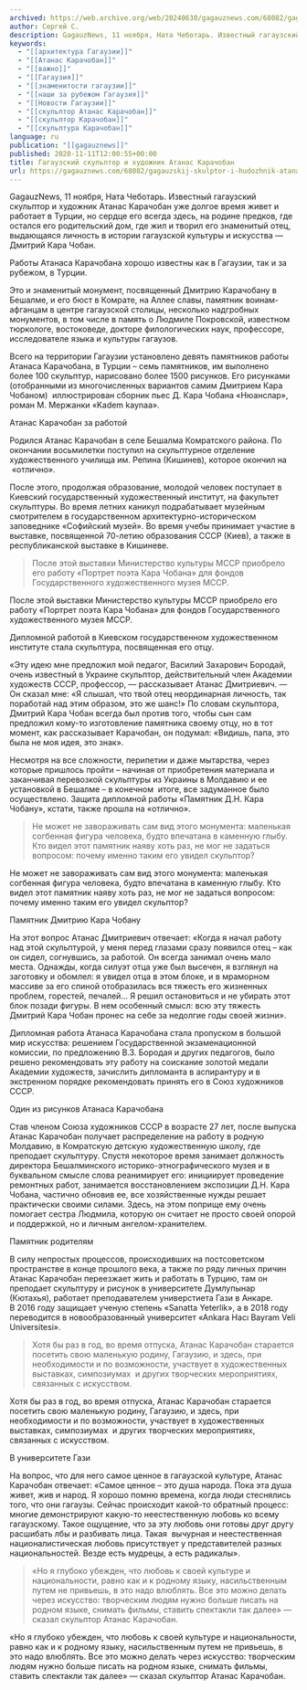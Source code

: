 ```yaml
---
archived: https://web.archive.org/web/20240630/gagauznews.com/68082/gagauzskij-skulptor-i-hudozhnik-atanas-karachoban.html
author: Сергей С.
description: GagauzNews, 11 ноября, Ната Чеботарь. Известный гагаузский скульптор и художник Атанас Карачобан уже долгое время живет и работает в Турции, но сердце его всегда здесь, на родине предков, где остался его родительский дом, где жил и творил его знаменитый отец, выдающаяся личность в истории гагаузской культуры и искусства — Дмитрий Кара Чобан. Работы Атанаса Карачобана хорошо известны как в Гагаузии, так и за рубежом, в Турции. Это и знаменитый монумент, посвященный Дмитрию Карачобану в Бешалме, и его бюст в Комрате, на Аллее славы, памятник воинам-афганцам в центре гагаузской столицы, несколько надгробных монументов, в том числе в память о Людмиле Покровской, […]
keywords:
  - "[[архитектура Гагаузии]]"
  - "[[Атанас Карачобан]]"
  - "[[важно]]"
  - "[[Гагаузия]]"
  - "[[знаменитости гагаузии]]"
  - "[[наши за рубежом Гагаузия]]"
  - "[[Новости Гагаузии]]"
  - "[[скульптор Атанас Карачобан]]"
  - "[[скульптор Карачобан]]"
  - "[[скульптура Карачобан]]"
language: ru
publication: "[[gagauznews]]"
published: 2020-11-11T12:00:55+00:00
title: Гагаузский скульптор и художник Атанас Карачобан
url: https://gagauznews.com/68082/gagauzskij-skulptor-i-hudozhnik-atanas-karachoban.html
---
```


GagauzNews, 11 ноября, Ната Чеботарь. Известный гагаузский скульптор и художник Атанас Карачобан уже долгое время живет и работает в Турции, но сердце его всегда здесь, на родине предков, где остался его родительский дом, где жил и творил его знаменитый отец, выдающаяся личность в истории гагаузской культуры и искусства — Дмитрий Кара Чобан.

Работы Атанаса Карачобана хорошо известны как в Гагаузии, так и за рубежом, в Турции.

Это и знаменитый монумент, посвященный Дмитрию Карачобану в Бешалме, и его бюст в Комрате, на Аллее славы, памятник воинам-афганцам в центре гагаузской столицы, несколько надгробных монументов, в том числе в память о Людмиле Покровской, известном тюркологе, востоковеде, докторе филологических наук, профессоре, исследователе языка и культуры гагаузов.

Всего на территории Гагаузии установлено девять памятников работы Атанаса Карачобана, в Турции – семь памятников, им выполнено более 100 скульптур, нарисовано более 1500 рисунков. Его рисунками (отобранными из многочисленных вариантов самим Дмитрием Кара Чобаном)  иллюстрирован сборник пьес Д. Кара Чобана «Нюанслар», роман М. Мержанки «Kadem kaynaa».

Атанас Карачобан за работой

Родился Атанас Карачобан в селе Бешалма Комратского района. По окончании восьмилетки поступил на скульптурное отделение художественного училища им. Репина (Кишинев), которое окончил на  «отлично».

После этого, продолжая образование, молодой человек поступает в Киевский государственный художественный институт, на факультет скульптуры. Во время летних каникул подрабатывает музейным смотрителем в государственном архитектурно-историческом заповеднике «Софийский музей». Во время учебы принимает участие в выставке, посвященной 70-летию образования СССР (Киев), а также в республиканской выставке в Кишиневе.

> После этой выставки Министерство культуры МССР приобрело его работу «Портрет поэта Кара Чобана» для фондов Государственного художественного музея МССР.

После этой выставки Министерство культуры МССР приобрело его работу «Портрет поэта Кара Чобана» для фондов Государственного художественного музея МССР.

Дипломной работой в Киевском государственном художественном институте стала скульптура, посвященная его отцу.

«Эту идею мне предложил мой педагог, Василий Захарович Бородай, очень известный в Украине скульптор, действительный член Академии художеств СССР, профессор, — рассказывает Атанас Дмитриевич. — Он сказал мне: «Я слышал, что твой отец неординарная личность, так поработай над этим образом, это же шанс!» По словам скульптора, Дмитрий Кара Чобан всегда был против того, чтобы сын сам предложил кому-то изготовление памятника своему отцу, но в тот момент, как рассказывает Карачобан, он подумал: «Видишь, папа, это была не моя идея, это знак».

Несмотря на все сложности, перипетии и даже мытарства, через которые пришлось пройти – начиная от приобретения материала и заканчивая перевозкой скульптуры из Украины в Молдавию и ее установкой в Бешалме – в конечном  итоге, все задуманное было осуществлено. Защита дипломной работы «Памятник Д.Н. Кара Чобану», кстати, также прошла на «отлично».

> Не может не завораживать сам вид этого монумента: маленькая согбенная фигура человека, будто впечатана в каменную глыбу. Кто видел этот памятник наяву хоть раз, не мог не задаться вопросом: почему именно таким его увидел скульптор?

Не может не завораживать сам вид этого монумента: маленькая согбенная фигура человека, будто впечатана в каменную глыбу. Кто видел этот памятник наяву хоть раз, не мог не задаться вопросом: почему именно таким его увидел скульптор?

Памятник Дмитрию Кара Чобану

На этот вопрос Атанас Дмитриевич отвечает: «Когда я начал работу над этой скульптурой, у меня перед глазами сразу появился отец – как он сидел, согнувшись, за работой. Он всегда занимал очень мало места. Однажды, когда силуэт отца уже был высечен, я взглянул на заготовку и обомлел: я увидел отца в этом блоке, и в мраморном массиве за его спиной отобразилась вся тяжесть его жизненных проблем, горестей, печалей… Я решил остановиться и не убирать этот блок позади фигуры. В нем особенный смысл: всю эту тяжесть Дмитрий Кара Чобан пронес на себе за недолгие годы своей жизни».

Дипломная работа Атанаса Карачобана стала пропуском в большой мир искусства: решением Государственной экзаменационной комиссии, по предложению В.З. Бородая и других педагогов, было решено рекомендовать эту работу на соискание золотой медали Академии художеств, зачислить дипломанта в аспирантуру и в экстренном порядке рекомендовать принять его в Союз художников СССР.

Один из рисунков Атанаса Карачобана

Став членом Союза художников СССР в возрасте 27 лет, после выпуска Атанас Карачобан получает распределение на работу в родную Молдавию, в Комратскую детскую художественную школу, где преподает скульптуру. Спустя некоторое время занимает должность директора Бешалминского историко-этнографического музея и в буквальном смысле слова реанимирует его: инициирует проведение ремонтных работ, занимается восстановлением экспозиции Д.Н. Кара Чобана, частично обновив ее, все хозяйственные нужды решает практически своими силами. Здесь, на этом поприще ему очень помогает сестра Людмила, которую он считает не просто своей опорой и поддержкой, но и личным ангелом-хранителем.

Памятник родителям

В силу непростых процессов, происходивших на постсоветском пространстве в конце прошлого века, а также по ряду личных причин Атанас Карачобан переезжает жить и работать в Турцию, там он преподает скульптуру и рисунок в университете Думлупынар (Кютахья), работает преподавателем универстиета Гази в Анкаре. В 2016 году защищает ученую степень «Sanatta Yeterlik», а в 2018 году переводится в новообразованный университет «Аnkara Hacı Bayram Veli Universitesi».

> Хотя бы раз в год, во время отпуска, Атанас Карачобан старается посетить свою маленькую родину, Гагаузию, и здесь, при необходимости и по возможности, участвует в художественных выставках, симпозиумах  и других творческих мероприятиях, связанных с искусством.

Хотя бы раз в год, во время отпуска, Атанас Карачобан старается посетить свою маленькую родину, Гагаузию, и здесь, при необходимости и по возможности, участвует в художественных выставках, симпозиумах  и других творческих мероприятиях, связанных с искусством.

В университете Гази

На вопрос, что для него самое ценное в гагаузской культуре, Атанас Карачобан отвечает: «Самое ценное – это душа народа. Пока эта душа живет, жив и народ. Я хорошо помню времена, когда люди стеснялись того, что они гагаузы. Сейчас происходит какой-то обратный процесс: многие демонстрируют какую-то неестественную любовь ко всему гагаузскому. Такое ощущение, что за эту любовь они готовы друг другу расшибать лбы и разбивать лица. Такая  вычурная и неестественная националистическая любовь присутствует у представителей разных национальностей. Везде есть мудрецы, а есть радикалы».

> «Но я глубоко убежден, что любовь к своей культуре и национальности, равно как и к родному языку, насильственным путем не привьешь, в это надо влюблять. Все это можно делать через искусство: творческим людям нужно больше писать на родном языке, снимать фильмы, ставить спектакли так далее» — сказал скульптор Атанас Карачобан.

«Но я глубоко убежден, что любовь к своей культуре и национальности, равно как и к родному языку, насильственным путем не привьешь, в это надо влюблять. Все это можно делать через искусство: творческим людям нужно больше писать на родном языке, снимать фильмы, ставить спектакли так далее» — сказал скульптор Атанас Карачобан.